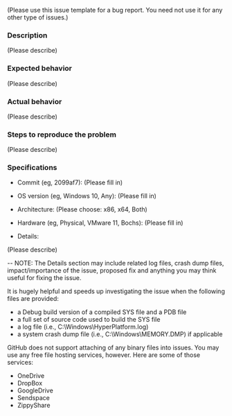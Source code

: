 (Please use this issue template for a bug report. You need not use it for any other type of issues.)

### Description

(Please describe)

### Expected behavior

(Please describe)

### Actual behavior

(Please describe)

### Steps to reproduce the problem

(Please describe)

### Specifications
- Commit (eg, 2099af7): (Please fill in)

- OS version (eg, Windows 10, Any): (Please fill in)

- Architecture: (Please choose: x86, x64, Both)

- Hardware (eg, Physical, VMware 11, Bochs): (Please fill in)

- Details:

(Please describe)

--
NOTE: The Details section may include related log files, crash dump files,
impact/importance of the issue, proposed fix and anything you may think useful
for fixing the issue.

It is hugely helpful and speeds up investigating the issue when the following
files are provided:
- a Debug build version of a compiled SYS file and a PDB file
- a full set of source code used to build the SYS file
- a log file (i.e., C:\Windows\HyperPlatform.log)
- a system crash dump file (i.e., C:\Windows\MEMORY.DMP) if applicable

GitHub does not support attaching of any binary files into issues. You may use
any free file hosting services, however. Here are some of those services:
- OneDrive
- DropBox
- GoogleDrive
- Sendspace
- ZippyShare


